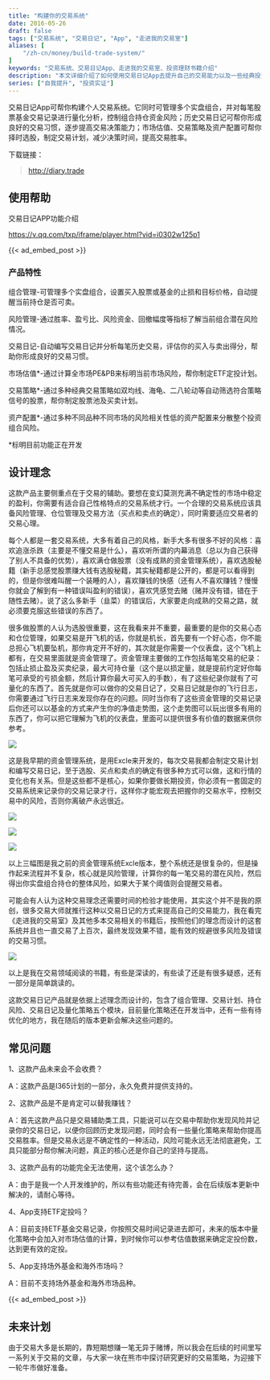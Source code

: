 ```yaml
---
title: "构建你的交易系统"
date: 2016-05-26
draft: false
tags: ["交易系统", "交易日记", "App", "走进我的交易室"]
aliases: [
    "/zh-cn/money/build-trade-system/"
]
keywords: "交易系统、交易日记App、走进我的交易室、投资理财书籍介绍"
description: "本文详细介绍了如何使用交易日记App去提升自己的交易能力以及一些经典投资理财书籍的介绍"
series: ["自我提升", "投资实证"]
---
```


交易日记App可帮你构建个人交易系统。它同时可管理多个实盘组合，并对每笔股票基金交易记录进行量化分析，控制组合持仓资金风险；历史交易日记可帮你形成良好的交易习惯，逐步提高交易决策能力；市场估值、交易策略及资产配置可帮你择时选股，制定交易计划，减少决策时间，提高交易胜率。

下载链接：

> <http://diary.trade>

## 使用帮助

交易日记APP功能介绍

<https://v.qq.com/txp/iframe/player.html?vid=i0302w125p1>

{{< ad_embed_post >}}

### 产品特性

组合管理-可管理多个实盘组合，设置买入股票或基金的止损和目标价格，自动提醒当前持仓是否可卖。

风险管理-通过胜率、盈亏比、风险资金、回撤幅度等指标了解当前组合潜在风险情况。

交易日记-自动编写交易日记并分析每笔历史交易，评估你的买入与卖出得分，帮助你形成良好的交易习惯。

市场估值*-通过计算全市场PE&PB来标明当前市场风险，帮你制定ETF定投计划。

交易策略*-通过多种经典交易策略如双均线、海龟、二八轮动等自动筛选符合策略信号的股票，帮你制定股票池及买卖计划。

资产配置*-通过多种不同品种不同市场的风险相关性低的资产配置来分散整个投资组合风险。

*标明目前功能正在开发

## 设计理念

这款产品主要侧重点在于交易的辅助。要想在变幻莫测充满不确定性的市场中稳定的盈利，你需要有适合自己性格特点的交易系统才行。一个合理的交易系统应该具备风险管理、仓位管理及交易方法（买点和卖点的确定），同时需要适应交易者的交易心理。

每个人都是一套交易系统，大多有着自己的风格，新手大多有很多不好的风格：喜欢追涨杀跌（主要是不懂交易是什么），喜欢听所谓的内幕消息（总以为自己获得了别人不具备的优势），喜欢满仓做股票（没有成熟的资金管理系统），喜欢选股秘籍（新手总感觉股票赚大钱有选股秘籍，其实秘籍都是公开的，都是可以看得到的，但是你很难叫醒一个装睡的人），喜欢赚钱的快感（还有人不喜欢赚钱？慢慢你就会了解到有一种错误叫盈利的错误），喜欢凭感觉去赌（赌并没有错，错在于随性去赌）。说了这么多新手（韭菜）的错误后，大家要走向成熟的交易之路，就必须要克服这些错误的东西了。

很多做股票的人认为选股很重要，这在我看来并不重要，最重要的是你的交易心态和仓位管理，如果交易是开飞机的话，你就是机长，首先要有一个好心态，你不能总担心飞机要坠机，那你肯定开不好的，其次就是你需要一个仪表盘，这个飞机上都有，在交易里面就是资金管理了。资金管理主要做的工作包括每笔交易的纪录：包括止损止盈及买卖纪录，最大可持仓量（这个是以损定量，就是提前约定好你每笔可承受的亏损金额，然后计算你最大可买入的手数），有了这些纪录你就有了可量化的东西了。首先就是你可以做你的交易日记了，交易日记就是你的飞行日志，你需要通过飞行日志来发现你存在的问题。同时当你有了这些资金管理的交易记录后你还可以以基金的方式来产生你的净值走势图，这个走势图可以玩出很多有用的东西了，你可以把它理解为飞机的仪表盘，里面可以提供很多有价值的数据来供你参考。

![](https://img.bmpi.dev/815c5166-a61f-1625-401f-80c695979bb7.png)

这是我早期的资金管理系统，是用Excle来开发的，每次交易我都会制定交易计划和编写交易日记，至于选股、买点和卖点的确定有很多种方式可以做，这和行情的变化也有关系。但是这些都不是核心，如果你要做长期投资，你必须有一套固定的交易系统来记录你的交易记录才行，这样你才能宏观去把握你的交易水平，控制交易中的风险，否则你离破产永远很近。

![](https://img.bmpi.dev/c6f460e2-672e-19d8-b57e-a6a26bd9711d.png)

![](https://img.bmpi.dev/1381f61b-d977-0552-bc48-2edd45a77b67.png)

![](https://img.bmpi.dev/dae86ef2-3022-2417-8180-26ccad2f4ada.png)

以上三幅图是我之前的资金管理系统Excle版本，整个系统还是很复杂的，但是操作起来流程并不复杂，核心就是风险管理，计算你的每一笔交易的潜在风险，然后得出你实盘组合持仓的整体风险，如果大于某个阈值则会提醒交易者。

可能会有人认为这种交易理念还需要时间的检验才能使用，其实这个并不是我的原创，很多交易大师就推行这种以交易日记的方式来提高自己的交易能力，我在看完《走进我的交易室》及其他多本交易相关的书籍后，按照他们的理念而设计的这套系统并且也一直交易了上百次，最终发现效果不错，能有效的规避很多风险及错误的交易习惯。

![](https://img.bmpi.dev/7fabdbaf-0f9b-c618-3706-b9776a22e797.png)

以上是我在交易领域阅读的书籍，有些是深读的，有些读了还是有很多疑惑，还有一部分是简单跳读的。

这款交易日记产品就是依据上述理念而设计的，包含了组合管理、交易计划、持仓风险、交易日记及量化策略五个模块，目前量化策略还在开发当中，还有一些有待优化的地方，我在随后的版本更新会解决这些问题的。

## 常见问题

1、这款产品未来会不会收费？

A：这款产品是I365计划的一部分，永久免费并提供支持的。

2、这款产品是不是肯定可以替我赚钱？

A：首先这款产品只是交易辅助类工具，只能说可以在交易中帮助你发现风险并记录你的交易日记，以便你回顾历史发现问题，同时会有一些量化策略来帮助你提高交易胜率。但是交易永远是不确定性的一种活动，风险可能永远无法彻底避免，工具只能部分帮你解决问题，真正的核心还是你自己的坚持与提高。

3、这款产品有的功能完全无法使用，这个该怎么办？

A：由于是我一个人开发维护的，所以有些功能还有待完善，会在后续版本更新中解决的，请耐心等待。

4、App支持ETF定投吗？

A：目前支持ETF基金交易记录，你按照交易时间记录进去即可，未来的版本中量化策略中会加入对市场估值的计算，到时候你可以参考估值数据来确定定投份数，达到更有效的定投。

5、App支持场外基金和海外市场吗？

A：目前不支持场外基金和海外市场品种。

{{< ad_embed_post >}}

## 未来计划

由于交易大多是长期的，靠短期想赚一笔无异于赌博，所以我会在后续的时间里写一系列关于交易的文章，与大家一块在熊市中探讨研究更好的交易策略，为迎接下一轮牛市做好准备。
